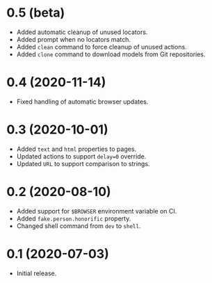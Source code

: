 # 0.5 (beta)

- Added automatic cleanup of unused locators.
- Added prompt when no locators match.
- Added `clean` command to force cleanup of unused actions.
- Added `clone` command to download models from Git repositories.

# 0.4 (2020-11-14)

- Fixed handling of automatic browser updates.

# 0.3 (2020-10-01)

- Added `text` and `html` properties to pages.
- Updated actions to support `delay=0` override.
- Updated `URL` to support comparison to strings.

# 0.2 (2020-08-10)

- Added support for `$BROWSER` environment variable on CI.
- Added `fake.person.honorific` property.
- Changed shell command from `dev` to `shell`.

# 0.1 (2020-07-03)

- Initial release.
